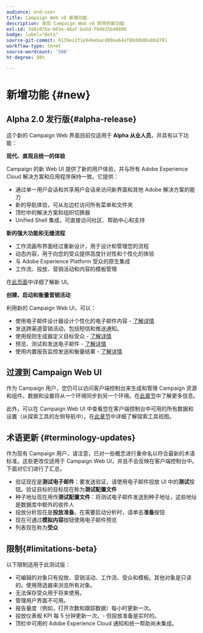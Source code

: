 ```yaml
---
audience: end-user
title: Campaign Web v8 新增功能
description: 发现 Campaign Web v8 附带的新功能
exl-id: 3d8c07be-665e-46af-ba5d-f04b25b40880
badge: label="Beta"
source-git-commit: 8139ec2f1e94bebacd89ea64af88d0b0babb8781
workflow-type: tm+mt
source-wordcount: '506'
ht-degree: 98%

---
```



# 新增功能 {#new}

## Alpha 2.0 发行版{#alpha-release}

这个新的 Campaign Web 界面目前仅适用于 **Alpha 从业人员**，并具有以下功能：

**现代、直观且统一的体验**

Campaign 的新 Web UI 提供了新的用户体验，并与所有 Adobe Experience Cloud 解决方案和应用程序保持一致。它提供：

* 通过单一用户会话和共享用户会话来访问新界面和其他 Adobe 解决方案的能力
* 新的导航体验，可从左边栏访问所有菜单和文件夹
* 顶栏中的解决方案和组织切换器
* Unified Shell 集成，可直接访问社区、帮助中心和支持

**新的强大功能和无缝流程**

* 工作流画布界面经过重新设计，用于设计和管理您的流程
* 动态内容，用于向您的受众提供高度针对性和个性化的体验
* 与 Adobe Experience Platform 受众的原生集成
* 工作流、投放、营销活动和内容的模板管理

在[此页面](../get-started/user-interface.md)中详细了解新 UI。

**创建、启动和衡量营销活动**

利用新的 Campaign Web UI，可以：

* 使用电子邮件设计器设计个性化的电子邮件内容 - [了解详情](../content/edit-content.md)
* 发送跨渠道营销活动，包括短信和推送通知。
* 使用规则生成器定义目标受众 - [了解详情](../audience/about-recipients.md)
* 预览、测试和发送电子邮件 - [了解详情](../monitor/prepare-send.md)
* 使用内置报告监控发送和衡量结果 - [了解详情](../reporting/delivery-reports.md)


## 过渡到 Campaign Web UI

作为 Campaign 用户，您仍可以访问客户端控制台来生成和管理 Campaign 资源和组件。数据和设置将从一个环境同步到另一个环境。在[此章节](../get-started/get-started.md#about-campaign-client-consoleac-client)中了解更多信息。

此外，可以在 Campaign Web UI 中查看您在客户端控制台中可用的所有数据和设置（从探索工具的左侧导航中）。在[此章节](../get-started/user-interface.md#explorer-user-interface-explorer)中详细了解探索工具视图。


## 术语更新 {#terminology-updates}

作为现有 Campaign 用户，请注意，已对一些概念进行重命名以符合最新的术语标准。这些更改仅适用于 Campaign Web UI，并且不会反映在客户端控制台中。下面对它们进行了汇总。

* 验证现在是&#x200B;**测试电子邮件**：要发送验证，请使用电子邮件投放 UI 中的&#x200B;**测试**&#x200B;按钮。验证目标的目标现在称为&#x200B;**测试配置文件**
* 种子地址现在用作&#x200B;**测试配置文件**：将测试电子邮件发送到种子地址，这些地址是数据库中额外的收件人
* 投放分析现在是&#x200B;**投放准备**。在需要启动分析时，请单击&#x200B;**准备**&#x200B;按钮
* 现在可通过&#x200B;**模拟内容**&#x200B;按钮使用电子邮件预览
* 列表现在称为&#x200B;**受众**

## 限制{#limitations-beta}

以下限制适用于此测试版：

* 可编辑的对象只有投放、营销活动、工作流、受众和模板。其他对象是只读的。使用筛选器来浏览所有对象。
* 无法保存受众用于将来使用。
* 管理用户界面不可用。
* 报告量度（例如，打开次数和跟踪数据）每小时更新一次。
* 投放仪表板 KPI 每 5 分钟更新一次。- 但投放准备是实时的。
* 顶栏中可用的 Adobe Experience Cloud 通知和统一帮助尚未集成。

